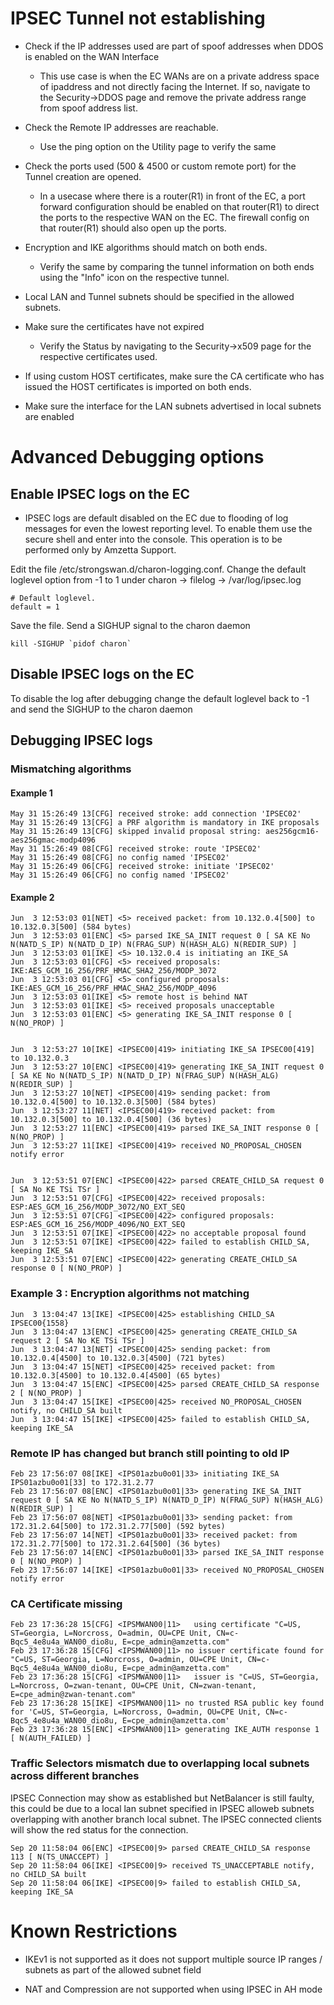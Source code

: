 # IPSEC Tunnel not establishing 

- Check if the IP addresses used are part of spoof addresses when DDOS is enabled on the WAN Interface
    - This use case is when the EC WANs are on a private address space of ipaddress and not directly facing the Internet. If so, navigate to the Security->DDOS page and remove the private address range from spoof address list.

- Check the Remote IP addresses are reachable.
    - Use the ping option on the Utility page to verify the same

- Check the ports used (500 & 4500 or custom remote port) for the Tunnel creation are opened.
    - In a usecase where there is a router(R1) in front of the EC, a port forward configuration should be enabled on that router(R1) to direct the ports to the respective WAN on the EC. The firewall config on that router(R1) should also open up the ports.

- Encryption and IKE algorithms should match on both ends.
    - Verify the same by comparing the tunnel information on both ends using the "Info" icon on the respective tunnel.

- Local LAN and Tunnel subnets should be specified in the allowed subnets.

- Make sure the certificates have not expired
    - Verify the Status by navigating to the Security->x509 page for the respective certificates used.

- If using custom HOST certificates, make sure the CA certificate who has issued the HOST certificates is imported on both ends.

- Make sure the interface for the LAN subnets advertised in local subnets are enabled

# Advanced Debugging options

## Enable IPSEC logs on the EC

- IPSEC logs are default disabled on the EC due to flooding of log messages for even the lowest reporting level. To enable them use the secure shell and enter into the console. This operation is to be performed only by Amzetta Support.

Edit the file /etc/strongswan.d/charon-logging.conf. Change the default loglevel option from -1 to 1 under charon -> filelog ->  /var/log/ipsec.log

```
# Default loglevel.
default = 1
```

Save the file. Send a SIGHUP signal to the charon daemon

```
kill -SIGHUP `pidof charon`
```

## Disable IPSEC logs on the EC

To disable the log after debugging change the default loglevel back to -1 and send the SIGHUP to the charon daemon


## Debugging IPSEC logs

### Mismatching algorithms

#### Example 1

    May 31 15:26:49 13[CFG] received stroke: add connection 'IPSEC02'
    May 31 15:26:49 13[CFG] a PRF algorithm is mandatory in IKE proposals
    May 31 15:26:49 13[CFG] skipped invalid proposal string: aes256gcm16-aes256gmac-modp4096
    May 31 15:26:49 08[CFG] received stroke: route 'IPSEC02'
    May 31 15:26:49 08[CFG] no config named 'IPSEC02'
    May 31 15:26:49 06[CFG] received stroke: initiate 'IPSEC02'
    May 31 15:26:49 06[CFG] no config named 'IPSEC02'

#### Example 2

    Jun  3 12:53:03 01[NET] <5> received packet: from 10.132.0.4[500] to 10.132.0.3[500] (584 bytes)
    Jun  3 12:53:03 01[ENC] <5> parsed IKE_SA_INIT request 0 [ SA KE No N(NATD_S_IP) N(NATD_D_IP) N(FRAG_SUP) N(HASH_ALG) N(REDIR_SUP) ]
    Jun  3 12:53:03 01[IKE] <5> 10.132.0.4 is initiating an IKE_SA
    Jun  3 12:53:03 01[CFG] <5> received proposals: IKE:AES_GCM_16_256/PRF_HMAC_SHA2_256/MODP_3072
    Jun  3 12:53:03 01[CFG] <5> configured proposals: IKE:AES_GCM_16_256/PRF_HMAC_SHA2_256/MODP_4096
    Jun  3 12:53:03 01[IKE] <5> remote host is behind NAT
    Jun  3 12:53:03 01[IKE] <5> received proposals unacceptable
    Jun  3 12:53:03 01[ENC] <5> generating IKE_SA_INIT response 0 [ N(NO_PROP) ]

    
    Jun  3 12:53:27 10[IKE] <IPSEC00|419> initiating IKE_SA IPSEC00[419] to 10.132.0.3
    Jun  3 12:53:27 10[ENC] <IPSEC00|419> generating IKE_SA_INIT request 0 [ SA KE No N(NATD_S_IP) N(NATD_D_IP) N(FRAG_SUP) N(HASH_ALG) N(REDIR_SUP) ]
    Jun  3 12:53:27 10[NET] <IPSEC00|419> sending packet: from 10.132.0.4[500] to 10.132.0.3[500] (584 bytes)
    Jun  3 12:53:27 11[NET] <IPSEC00|419> received packet: from 10.132.0.3[500] to 10.132.0.4[500] (36 bytes)
    Jun  3 12:53:27 11[ENC] <IPSEC00|419> parsed IKE_SA_INIT response 0 [ N(NO_PROP) ]
    Jun  3 12:53:27 11[IKE] <IPSEC00|419> received NO_PROPOSAL_CHOSEN notify error

    
    Jun  3 12:53:51 07[ENC] <IPSEC00|422> parsed CREATE_CHILD_SA request 0 [ SA No KE TSi TSr ]
    Jun  3 12:53:51 07[CFG] <IPSEC00|422> received proposals: ESP:AES_GCM_16_256/MODP_3072/NO_EXT_SEQ
    Jun  3 12:53:51 07[CFG] <IPSEC00|422> configured proposals: ESP:AES_GCM_16_256/MODP_4096/NO_EXT_SEQ
    Jun  3 12:53:51 07[IKE] <IPSEC00|422> no acceptable proposal found
    Jun  3 12:53:51 07[IKE] <IPSEC00|422> failed to establish CHILD_SA, keeping IKE_SA
    Jun  3 12:53:51 07[ENC] <IPSEC00|422> generating CREATE_CHILD_SA response 0 [ N(NO_PROP) ]

### Example 3 : Encryption algorithms not matching


    Jun  3 13:04:47 13[IKE] <IPSEC00|425> establishing CHILD_SA IPSEC00{1558}
    Jun  3 13:04:47 13[ENC] <IPSEC00|425> generating CREATE_CHILD_SA request 2 [ SA No KE TSi TSr ]
    Jun  3 13:04:47 13[NET] <IPSEC00|425> sending packet: from 10.132.0.4[4500] to 10.132.0.3[4500] (721 bytes)
    Jun  3 13:04:47 15[NET] <IPSEC00|425> received packet: from 10.132.0.3[4500] to 10.132.0.4[4500] (65 bytes)
    Jun  3 13:04:47 15[ENC] <IPSEC00|425> parsed CREATE_CHILD_SA response 2 [ N(NO_PROP) ]
    Jun  3 13:04:47 15[IKE] <IPSEC00|425> received NO_PROPOSAL_CHOSEN notify, no CHILD_SA built
    Jun  3 13:04:47 15[IKE] <IPSEC00|425> failed to establish CHILD_SA, keeping IKE_SA


### Remote IP has changed but branch still pointing to old IP

    Feb 23 17:56:07 08[IKE] <IPS01azbu0o01|33> initiating IKE_SA IPS01azbu0o01[33] to 172.31.2.77
    Feb 23 17:56:07 08[ENC] <IPS01azbu0o01|33> generating IKE_SA_INIT request 0 [ SA KE No N(NATD_S_IP) N(NATD_D_IP) N(FRAG_SUP) N(HASH_ALG) N(REDIR_SUP) ]
    Feb 23 17:56:07 08[NET] <IPS01azbu0o01|33> sending packet: from 172.31.2.64[500] to 172.31.2.77[500] (592 bytes)
    Feb 23 17:56:07 14[NET] <IPS01azbu0o01|33> received packet: from 172.31.2.77[500] to 172.31.2.64[500] (36 bytes)
    Feb 23 17:56:07 14[ENC] <IPS01azbu0o01|33> parsed IKE_SA_INIT response 0 [ N(NO_PROP) ]
    Feb 23 17:56:07 14[IKE] <IPS01azbu0o01|33> received NO_PROPOSAL_CHOSEN notify error


### CA Certificate missing

    Feb 23 17:36:28 15[CFG] <IPSMWAN00|11>   using certificate "C=US, ST=Georgia, L=Norcross, O=admin, OU=CPE Unit, CN=c-Bqc5_4e8u4a_WAN00_dio8u, E=cpe_admin@amzetta.com"
    Feb 23 17:36:28 15[CFG] <IPSMWAN00|11> no issuer certificate found for "C=US, ST=Georgia, L=Norcross, O=admin, OU=CPE Unit, CN=c-Bqc5_4e8u4a_WAN00_dio8u, E=cpe_admin@amzetta.com"
    Feb 23 17:36:28 15[CFG] <IPSMWAN00|11>   issuer is "C=US, ST=Georgia, L=Norcross, O=zwan-tenant, OU=CPE Unit, CN=zwan-tenant, E=cpe_admin@zwan-tenant.com"
    Feb 23 17:36:28 15[IKE] <IPSMWAN00|11> no trusted RSA public key found for 'C=US, ST=Georgia, L=Norcross, O=admin, OU=CPE Unit, CN=c-Bqc5_4e8u4a_WAN00_dio8u, E=cpe_admin@amzetta.com'
    Feb 23 17:36:28 15[ENC] <IPSMWAN00|11> generating IKE_AUTH response 1 [ N(AUTH_FAILED) ]

### Traffic Selectors mismatch due to overlapping local subnets across different branches 

IPSEC Connection may show as established but NetBalancer is still faulty, this could be due to a local lan subnet specified in IPSEC alloweb subnets overlapping with another branch local subnet. The IPSEC connected clients will show the red status for the connection.

    Sep 20 11:58:04 06[ENC] <IPSEC00|9> parsed CREATE_CHILD_SA response 113 [ N(TS_UNACCEPT) ]
    Sep 20 11:58:04 06[IKE] <IPSEC00|9> received TS_UNACCEPTABLE notify, no CHILD_SA built
    Sep 20 11:58:04 06[IKE] <IPSEC00|9> failed to establish CHILD_SA, keeping IKE_SA

# Known Restrictions

- IKEv1 is not supported as it does not support multiple source IP ranges / subnets as part of the  allowed subnet field

- NAT and Compression are not supported when using IPSEC in AH mode
